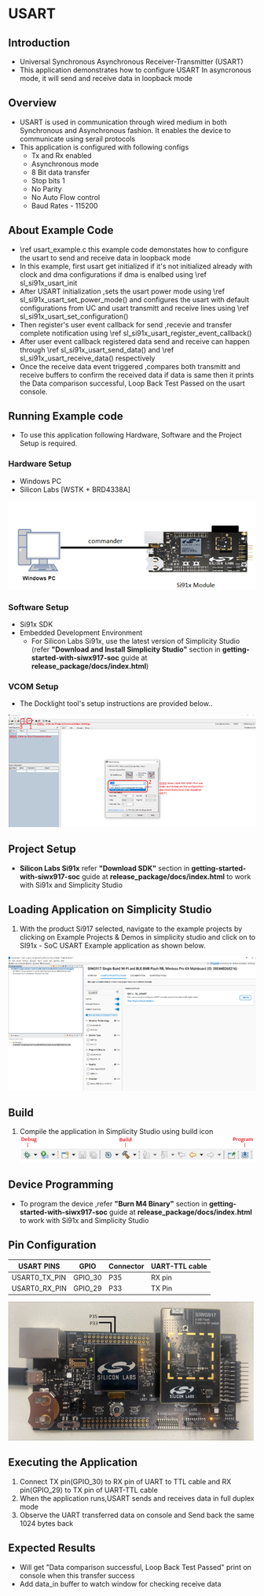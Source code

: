 # USART

## Introduction

- Universal Synchronous Asynchronous Receiver-Transmitter (USART)
- This application demonstrates how to configure USART In asyncronous mode, it will send and receive data in loopback mode

## Overview

- USART is used in communication through wired medium in both Synchronous and Asynchronous fashion. It enables the device to
  communicate using serail protocols
- This application is configured with following configs
  - Tx and Rx enabled
  - Asynchronous mode
  - 8 Bit data transfer
  - Stop bits 1
  - No Parity
  - No Auto Flow control
  - Baud Rates - 115200

## About Example Code

- \ref usart_example.c this example code demonstates how to configure the usart to send and receive data in loopback mode
- In this example, first usart get initialized if it's not initialized already with clock and dma configurations if dma is
  enalbed using \ref sl_si91x_usart_init
- After USART initialization ,sets the usart power mode using \ref sl_si91x_usart_set_power_mode() and configures the usart
  with default configurations from UC and usart transmitt and receive lines using \ref sl_si91x_usart_set_configuration()
- Then register's user event callback for send ,recevie and transfer complete notification using
  \ref sl_si91x_usart_register_event_callback()
- After user event callback registered data send and receive can happen through \ref sl_si91x_usart_send_data() and
  \ref sl_si91x_usart_receive_data() respectively
- Once the receive data event triggered ,compares both transmitt and receive buffers to confirm the received data if data is
  same then it prints the Data comparison successful, Loop Back Test Passed on the usart console.

## Running Example code

- To use this application following Hardware, Software and the Project Setup is required.

### Hardware Setup

- Windows PC
- Silicon Labs [WSTK + BRD4338A]

![Figure: Introduction](resources/readme/image513a.png)

### Software Setup

- Si91x SDK
- Embedded Development Environment
  - For Silicon Labs Si91x, use the latest version of Simplicity Studio (refer **"Download and Install Simplicity Studio"** section in **getting-started-with-siwx917-soc** guide at **release_package/docs/index.html**)
### VCOM Setup
- The Docklight tool's setup instructions are provided below..

![Figure: VCOM_setup](resources/readme/vcom.png)

## Project Setup

- **Silicon Labs Si91x** refer **"Download SDK"** section in **getting-started-with-siwx917-soc** guide at **release_package/docs/index.html** to work with Si91x and Simplicity Studio

## Loading Application on Simplicity Studio

1. With the product Si917 selected, navigate to the example projects by clicking on Example Projects & Demos
   in simplicity studio and click on to SI91x - SoC USART Example application as shown below.

![Figure: Selecting Example project](resources/readme/image513b.png)

## Build

1. Compile the application in Simplicity Studio using build icon
   ![Figure: Build run and Debug](resources/readme/image513c.png)

## Device Programming

- To program the device ,refer **"Burn M4 Binary"** section in **getting-started-with-siwx917-soc** guide at **release_package/docs/index.html** to work with Si91x and Simplicity Studio

## Pin Configuration

| USART PINS     | GPIO    | Connector     | UART-TTL cable |
| -------------- | ------- | ------------- | -------------- |
| USART0_TX_PIN  | GPIO_30 |     P35       | RX pin         |
| USART0_RX_PIN  | GPIO_29 |     P33       | TX Pin         | 


![Figure: Build run and Debug](resources/readme/image513d.png)

## Executing the Application

1. Connect TX pin(GPIO_30) to RX pin of UART to TTL cable and RX pin(GPIO_29) to TX pin of UART-TTL cable
2. When the application runs,USART sends and receives data in full duplex mode
3. Observe the UART transferred data on console and Send back the same 1024 bytes back

## Expected Results

- Will get "Data comparison successful, Loop Back Test Passed" print on console when this transfer success
- Add data_in buffer to watch window for checking receive data
